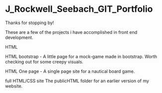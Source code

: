 # J_Rockwell_Seebach_GIT_Portfolio

Thanks for stopping by!

These are a few of the projects i have accomplished in front end development.


HTML

HTML bootstrap - A little page for a mock-game made in bootstrap. Worth checking out for some creepy visuals.
  
HTML One page -
  A single page site for a nautical board game.

full HTML/CSS site
  The publicHTML folder for an earlier version of my website.

